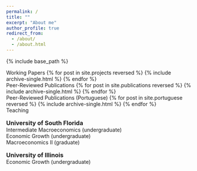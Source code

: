 ```yaml
---
permalink: /
title: ""
excerpt: "About me"
author_profile: true
redirect_from: 
  - /about/
  - /about.html
---
```


{% include base_path %}

<span class="title"> Working Papers </span>
{% for post in site.projects reversed %}
  {% include archive-single.html %}
{% endfor %}
<br/>
<span class="title"> Peer-Reviewed Publications </span>
{% for post in site.publications reversed %}
  {% include archive-single.html %}
{% endfor %}
<br/>
<span class="title"> Peer-Reviewed Publications (Portuguese) </span>
{% for post in site.portuguese reversed %}
  {% include archive-single.html %}
{% endfor %}
<br/>
<span class="title"> Teaching </span>
<p style="font-size:16px"><b> University of South Florida </b> <br/>
<span style="font-size:14px"> 
Intermediate Macroeconomics (undergraduate) <br/>
Economic Growth (undergraduate) <br/>
Macroeconomics II (graduate)  
</span>
</p>
<p style="font-size:16px"><b> University of Illinois </b> <br/>
<span style="font-size:14px"> 
Economic Growth (undergraduate)
</span>
</p>